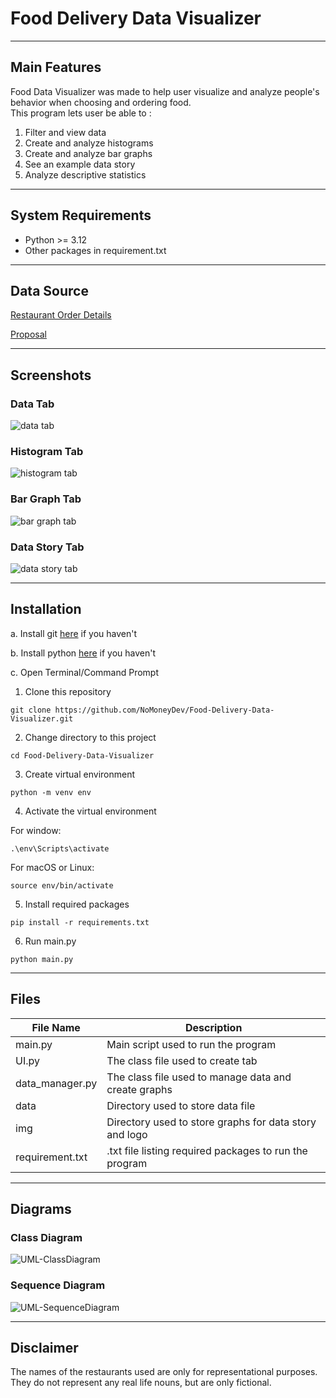 # Food Delivery Data Visualizer

---

## Main Features

Food Data Visualizer was made to help user visualize and analyze people's behavior when choosing and ordering food.<br>
This program lets user be able to : <br>
1. Filter and view data
2. Create and analyze histograms
3. Create and analyze bar graphs
4. See an example data story
5. Analyze descriptive statistics

---

## System Requirements

* Python >= 3.12
* Other packages in requirement.txt

---

## Data Source

[Restaurant Order Details](https://www.kaggle.com/datasets/mohamedharris/restaurant-order-details)

[Proposal](https://docs.google.com/document/d/1saBdR1z_1J8v7o5Eu1hJuhFq35pFtAGzNEH_F-Dq998)

---

## Screenshots

### Data Tab
![data tab](screenshots/data.png)

### Histogram Tab
![histogram tab](screenshots/hist.png)

### Bar Graph Tab
![bar graph tab](screenshots/bar.png)

### Data Story Tab
![data story tab](screenshots/story.png)

---

## Installation

a. Install git [here](https://git-scm.com/downloads) if you haven't

b. Install python [here](https://www.python.org/downloads/) if you haven't

c. Open Terminal/Command Prompt

1. Clone this repository
```
git clone https://github.com/NoMoneyDev/Food-Delivery-Data-Visualizer.git
```

2. Change directory to this project
```
cd Food-Delivery-Data-Visualizer
```

3. Create virtual environment
```
python -m venv env
```

4. Activate the virtual environment

For window:
```
.\env\Scripts\activate
```
For macOS or Linux:
```
source env/bin/activate
```

5. Install required packages
```
pip install -r requirements.txt
```

6. Run main.py
```
python main.py
```

---

## Files

| File Name       | Description                                            |
|-----------------|--------------------------------------------------------|
| main.py         | Main script used to run the program                    |
| UI.py           | The class file used to create tab                      |
| data_manager.py | The class file used to manage data and create graphs   |
| data            | Directory used to store data file                      |
| img             | Directory used to store graphs for data story and logo |
| requirement.txt | .txt file listing required packages to run the program |

---

## Diagrams

### Class Diagram

![UML-ClassDiagram](Diagrams/UML-ClassDiagram.png)

### Sequence Diagram

![UML-SequenceDiagram](Diagrams/UML-SequenceDiagram.png)

---

## Disclaimer

The names of the restaurants used are only for representational purposes.<br>
They do not represent any real life nouns, but are only fictional.